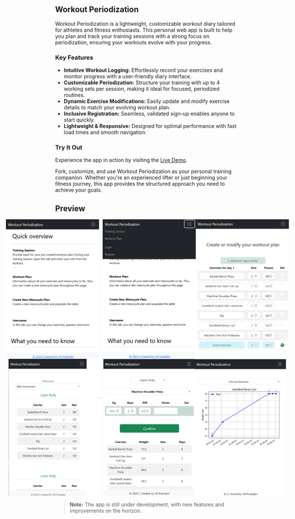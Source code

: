 ## Workout Periodization

Workout Periodization is a lightweight, customizable workout diary tailored for athletes and fitness enthusiasts. This personal web app is built to help you plan and track your training sessions with a strong focus on periodization, ensuring your workouts evolve with your progress.

### Key Features

- **Intuitive Workout Logging:** Effortlessly record your exercises and monitor progress with a user-friendly diary interface.
- **Customizable Periodization:** Structure your training with up to 4 working sets per session, making it ideal for focused, periodized routines.
- **Dynamic Exercise Modifications:** Easily update and modify exercise details to match your evolving workout plan.
- **Inclusive Registration:** Seamless, validated sign-up enables anyone to start quickly.
- **Lightweight & Responsive:** Designed for optimal performance with fast load times and smooth navigation.

### Try It Out

Experience the app in action by visiting the [Live Demo](https://vito.pythonanywhere.com/).

Fork, customize, and use Workout Periodization as your personal training companion. Whether you're an experienced lifter or just beginning your fitness journey, this app provides the structured approach you need to achieve your goals.

## Preview
<div style="display: flex; justify-content: center; align-items">
<img src="./github_photo/main_page.png" alt="Main page" width="255" height="auto" style="margin-right: 10px;">
<img src="./github_photo/menu.png" alt="Menu" width="255" height="auto">
<img src="./github_photo/change_current_mesocycle.png" alt="Change mesocycle data" width="255" height="auto">
</div>

<div style="display: flex; justify-content: center; align-items">
<img src="./github_photo/show_workout.png" alt="Show workout" width="250" height="auto" style="margin-right: 10px;">
<img src="./github_photo/training_session.png" alt="Training session" width="250" height="auto">
<img src="./github_photo/statistics.png" alt="Statistics" width="250" height="auto">
</div>

> **Note:** The app is still under development, with new features and improvements on the horizon.

